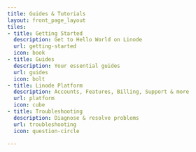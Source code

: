```yaml
---
title: Guides & Tutorials
layout: front_page_layout
tiles:
- title: Getting Started
  description: Get to Hello World on Linode
  url: getting-started
  icon: book
- title: Guides
  description: Your essential guides
  url: guides
  icon: bolt
- title: Linode Platform
  description: Accounts, Features, Billing, Support & more
  url: platform
  icon: cube
- title: Troubleshooting
  description: Diagnose & resolve problems
  url: troubleshooting
  icon: question-circle

---
```

